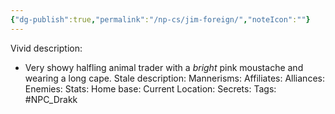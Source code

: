 ```yaml
---
{"dg-publish":true,"permalink":"/np-cs/jim-foreign/","noteIcon":""}
---
```


Vivid description: 
- Very showy halfling animal trader with a *bright* pink moustache and wearing a long cape.
Stale description: 
Mannerisms: 
Affiliates: 
Alliances: 
Enemies: 
Stats: 
Home base: 
Current Location: 
Secrets: 
Tags: #NPC_Drakk 